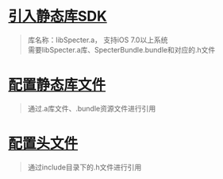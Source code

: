 # [引入静态库SDK](importlib.md)

> 库名称：libSpecter.a， 支持iOS 7.0以上系统  
> 需要libSpecter.a库、SpecterBundle.bundle和对应的.h文件

# [配置静态库文件](configlib.md)
> 通过.a库文件、.bundle资源文件进行引用

# [配置头文件](configheader.md)
> 通过include目录下的.h文件进行引用

